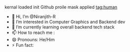 kernal loaded
init Github proile
mask applied <tag:human>

- 👋 Hi, I’m @Niranjith-R
- 👀 I’m interested in Computer Graphics and Backend dev
- 🌱 I’m currently learning overall backend tech stack
- 📫 How to reach me : <REDACTED>
- 😄 Pronouns: He/Him
- ⚡ Fun fact: <REDACTED>

<!---
Niranjith-R/Niranjith-R is a ✨ special ✨ repository because its `README.md` (this file) appears on your GitHub profile.
You can click the Preview link to take a look at your changes.
--->
